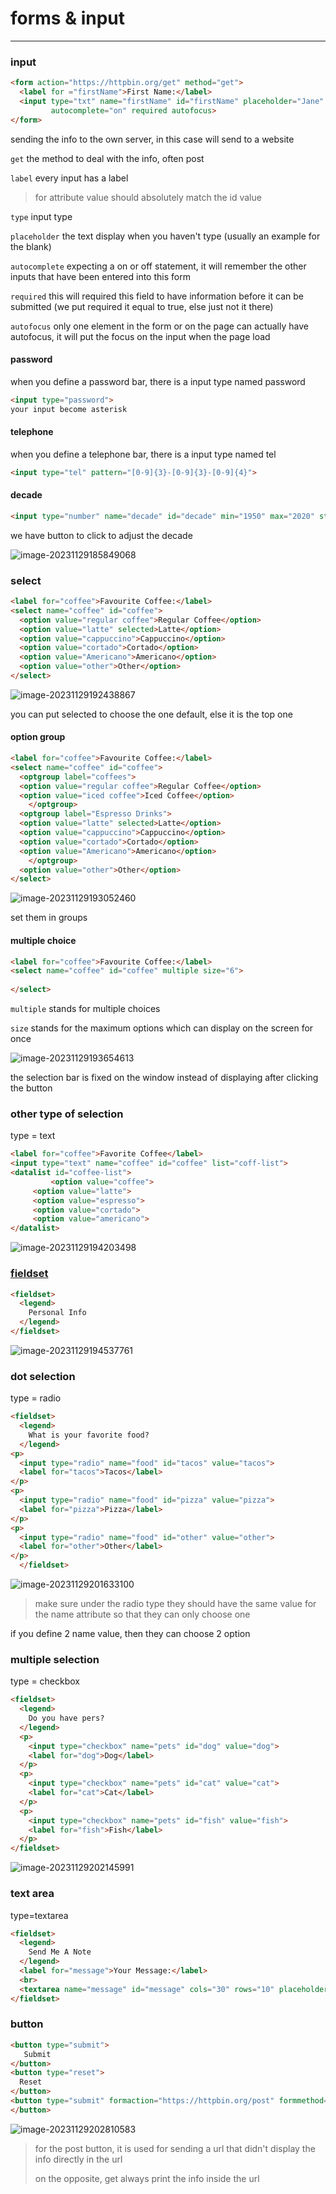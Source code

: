 # forms & input

---



### input

```html
<form action="https://httpbin.org/get" method="get">
  <label for ="firstName">First Name:</label>
  <input type="txt" name="firstName" id="firstName" placeholder="Jane"
         autocomplete="on" required autofocus>
</form>
```

sending the info to the own server, in this case will send to a website

`get` the method to deal with the info, often post

`label` every input has a label 

>for attribute value should absolutely match the id value

`type` input type

`placeholder` the text display when you haven't type (usually an example for the blank)

`autocomplete` expecting a on or off statement, it will remember the other inputs that have been entered into this form

`required` this will required this field to have information before it can be submitted (we put required it equal to true, else just not it there)

`autofocus` only one element in the form or on the page can actually have autofocus, it will put the focus on the input when the page load



#### password

when you define a password bar, there is a input type named password

```html
<input type="password">
your input become asterisk
```



#### telephone

when you define a telephone bar, there  is a input type named tel

```html
<input type="tel" pattern="[0-9]{3}-[0-9]{3}-[0-9]{4}">
```



#### decade

```html
<input type="number" name="decade" id="decade" min="1950" max="2020" step="10" value="1980">
```

we have button to click to adjust the decade

![image-20231129185849068](.assets/image-20231129185849068.png)

 

### select

```html
<label for="coffee">Favourite Coffee:</label>
<select name="coffee" id="coffee">
  <option value="regular coffee">Regular Coffee</option>
  <option value="latte" selected>Latte</option>
  <option value="cappuccino">Cappuccino</option>
  <option value="cortado">Cortado</option>
  <option value="Americano">Americano</option>
  <option value="other">Other</option>
</select>
```

![image-20231129192438867](.assets/image-20231129192438867.png)

you can put selected to choose the one default, else it is the top one



#### option group

```html
<label for="coffee">Favourite Coffee:</label>
<select name="coffee" id="coffee">
  <optgroup label="coffees">
  <option value="regular coffee">Regular Coffee</option>
  <option value="iced coffee">Iced Coffee</option>
    </optgroup>
  <optgroup label="Espresso Drinks">
  <option value="latte" selected>Latte</option>
  <option value="cappuccino">Cappuccino</option>
  <option value="cortado">Cortado</option>
  <option value="Americano">Americano</option>
    </optgroup>
  <option value="other">Other</option>
</select>

```

![image-20231129193052460](.assets/image-20231129193052460.png)

set them in groups



#### multiple choice

```html
<label for="coffee">Favourite Coffee:</label>
<select name="coffee" id="coffee" multiple size="6">
  
</select>

```

`multiple` stands for multiple choices

`size` stands for the maximum options which can display on the screen for once

![image-20231129193654613](.assets/image-20231129193654613.png)

the selection bar is fixed on the window instead of displaying after clicking the button



### other type of selection

type = text

```html
<label for="coffee">Favorite Coffee</label>
<input type="text" name="coffee" id="coffee" list="coff-list">
<datalist id="coffee-list">
		 <option value="coffee">
     <option value="latte">
     <option value="espresso">
     <option value="cortado">
     <option value="americano">
</datalist>
```

![image-20231129194203498](.assets/image-20231129194203498.png)

### <u>fieldset</u>

```html
<fieldset>
  <legend>
    Personal Info
  </legend>
</fieldset>
```

![image-20231129194537761](.assets/image-20231129194537761.png)



### dot selection

type = radio

```html
<fieldset>
  <legend>
    What is your favorite food?
  </legend>
<p>
  <input type="radio" name="food" id="tacos" value="tacos">
  <label for="tacos">Tacos</label>
</p>
<p>
  <input type="radio" name="food" id="pizza" value="pizza">
  <label for="pizza">Pizza</label>
</p>
<p>
  <input type="radio" name="food" id="other" value="other">
  <label for="other">Other</label>
</p>
  </fieldset>
```

![image-20231129201633100](.assets/image-20231129201633100.png)

>   make sure under the radio type they should have the same value for the name attribute so that they can only choose one

if you define 2 name value, then they can choose 2 option



### multiple selection

type = checkbox

```html
<fieldset>
  <legend>
    Do you have pers?
  </legend>
  <p>
    <input type="checkbox" name="pets" id="dog" value="dog">
    <label for="dog">Dog</label>
  </p>
  <p>
    <input type="checkbox" name="pets" id="cat" value="cat">
    <label for="cat">Cat</label>
  </p>
  <p>
    <input type="checkbox" name="pets" id="fish" value="fish">
    <label for="fish">Fish</label>
  </p>
</fieldset>
```

![image-20231129202145991](.assets/image-20231129202145991.png)



### text area

type=textarea

```html
<fieldset>
  <legend>
    Send Me A Note
  </legend>
  <label for="message">Your Message:</label>
  <br>
  <textarea name="message" id="message" cols="30" rows="10" placeholder="Type your message here"></textarea>
</fieldset>
```



### button

```html
<button type="submit">
   Submit
</button>
<button type="reset">
  Reset
</button>
<button type="submit" formaction="https://httpbin.org/post" formmethod="post">
</button>
```

![image-20231129202810583](.assets/image-20231129202810583.png)

>   for the post button, it is used for sending a url that didn't display the info directly in the url
>
>   on the opposite, get always print the info inside the url

